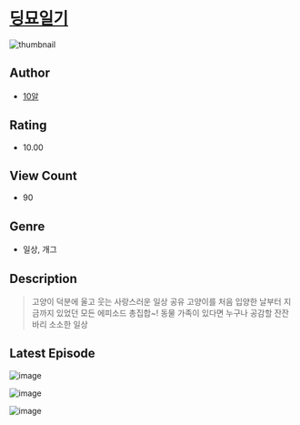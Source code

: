 # [딩묘일기](https://comic.naver.com/challenge/list?titleId=811088)
![thumbnail](https://image-comic.pstatic.net/user_contents_data/challenge_comic/2023/05/25/358978/upload_7149855153391493941_480x623.jpeg)

## Author
- [10알](https://comic.naver.com/artistTitle?id=358978)

## Rating
- 10.00

## View Count
- 90

## Genre
- 일상, 개그

## Description
> 고양이 덕분에 울고 웃는 사랑스러운 일상 공유 고양이를 처음 입양한 날부터 지금까지 있었던 모든 에피소드 총집합~! 동물 가족이 있다면 누구나 공감할 잔잔바리 소소한 일상


## Latest Episode
![image](https://image-comic.pstatic.net/user_contents_data/challenge_comic/2023/05/26/358978/upload_7147830745450820663.jpeg)

![image](https://image-comic.pstatic.net/user_contents_data/challenge_comic/2023/05/26/358978/upload_7018124863533036853.jpeg)

![image](https://image-comic.pstatic.net/user_contents_data/challenge_comic/2023/05/26/358978/upload_3977348280600834615.jpeg)
